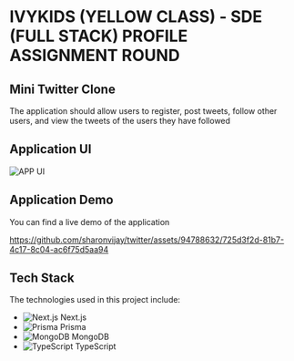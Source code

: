 # IVYKIDS (YELLOW CLASS) - SDE (FULL STACK) PROFILE ASSIGNMENT ROUND

## Mini Twitter Clone

The application should allow users to register, post tweets, follow other users, and view the tweets of the users they have followed

## Application UI

![APP UI](https://github.com/sharonvijay/twitter/assets/94788632/5fecfd21-7fed-4113-81dc-ec33e31b4951)


## Application Demo

You can find a live demo of the application 

https://github.com/sharonvijay/twitter/assets/94788632/725d3f2d-81b7-4c17-8c04-ac6f75d5aa94

## Tech Stack

The technologies used in this project include:
- ![Next.js](https://img.icons8.com/color/48/000000/nextjs.png) Next.js
- ![Prisma](https://icons8.com/icon/aqb9SdV9P8oC/prisma-orm) Prisma
- ![MongoDB](https://img.icons8.com/color/48/000000/mongodb.png) MongoDB
- ![TypeScript](https://img.icons8.com/color/48/000000/typescript.png) TypeScript
